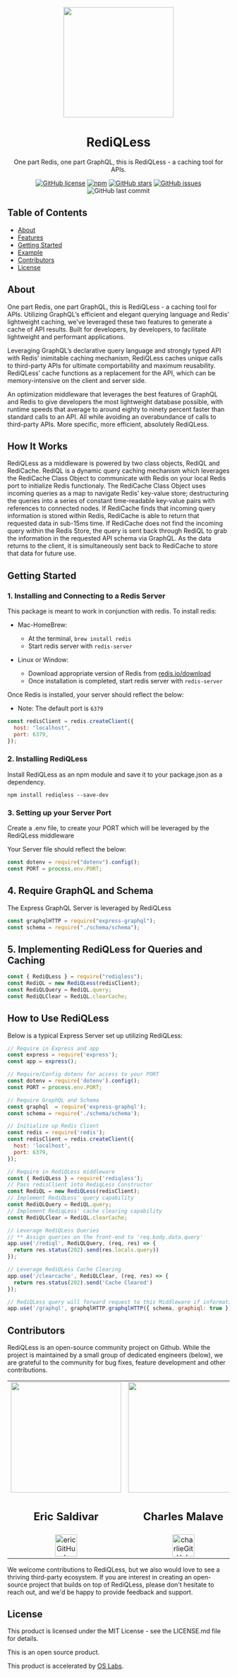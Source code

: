 <p align="center">
<img src="https://rediqless.s3.us-east-2.amazonaws.com/REDIQLESS-LOGO-CLEAN+(2).png" width="250" />
</p>
<h1 align ="center">RediQLess</h1>
<p align="center">One part Redis, one part GraphQL, this is RediQLess - a caching tool for APIs.</p>
<p align="center">
<a target="_blank" href="https://github.com/oslabs-beta/rediQLess//blob/main/LICENSE"><img alt="GitHub license" src="https://img.shields.io/github/license/oslabs-beta/rediQLess"></a> 
<a href="https://www.npmjs.com/package/rediqless"><img alt="npm" src="https://img.shields.io/npm/v/rediqless"></a>
<a href="https://github.com/oslabs-beta/rediQLess/stargazers"><img alt="GitHub stars" src="https://img.shields.io/github/stars/oslabs-beta/rediQLess"></a>
<a href="https://github.com/oslabs-beta/rediQLess/issues"><img alt="GitHub issues" src="https://img.shields.io/github/issues/oslabs-beta/rediQLess"></a>
<img alt="GitHub last commit" src="https://img.shields.io/github/last-commit/oslabs-beta/rediQLess">

</p>
<h2>Table of Contents</h2>

- [About](https://github.com/oslabs-beta/rediQLess/#About)
- [Features](https://github.com/oslabs-beta/rediQLess/#Features)
- [Getting Started](https://github.com/oslabs-beta/rediQLess/#Getting-Started])
- [Example](https://github.com/oslabs-beta/rediQLess/#Example)
- [Contributors](https://github.com/oslabs-beta/rediQLess/#Contributors)
- [License](https://github.com/oslabs-beta/rediQLess/#License)

<h2 href="#About">About</h2>

One part Redis, one part GraphQL, this is RediQLess - a caching tool for APIs. Utilizing GraphQL’s efficient and elegant querying language and Redis’ lightweight caching, we've leveraged these two features to generate a cache of API results. Built for developers, by developers, to facilitate lightweight and performant applications.

Leveraging GraphQL’s declarative query language and strongly typed API with Redis’ inimitable caching mechanism, RediQLess caches unique calls to third-party APIs for ultimate comportability and maximum reusability. RediQLess’ cache functions as a replacement for the API, which can be memory-intensive on the client and server side.

An optimization middleware that leverages the best features of GraphQL and Redis to give developers the most lightweight database possible, with runtime speeds that average to around eighty to ninety percent faster than standard calls to an API. All while avoiding an overabundance of calls to third-party APIs. More specific, more efficient, absolutely RediQLess.

## How It Works

RediQLess as a middleware is powered by two class objects, RediQL and RediCache. RediQL is a dynamic query caching mechanism which leverages the RediCache Class Object to communicate with Redis on your local Redis port to initialize Redis functionaly. The RediCache Class Object uses incoming queries as a map to navigate Redis' key-value store; destructuring the queries into a series of constant time-readable key-value pairs with references to connected nodes. If RediCache finds that incoming query information is stored within Redis, RediCache is able to return that requested data in sub-15ms time. If RediCache does not find the incoming query within the Redis Store, the query is sent back through RediQL to grab the information in the requested API schema via GraphQL. As the data returns to the client, it is simultaneously sent back to RediCache to store that data for future use.

## Getting Started

### 1. Installing and Connecting to a Redis Server

This package is meant to work in conjunction with redis. To install redis:

- Mac-HomeBrew:

  - At the terminal, `brew install redis`
  - Start redis server with `redis-server`

- Linux or Window:
  - Download appropriate version of Redis from [redis.io/download](redis.io/download)
  - Once installation is completed, start redis server with `redis-server`

Once Redis is installed, your server should reflect the below:

- Note: The default port is `6379`

```javascript
const redisClient = redis.createClient({
  host: "localhost",
  port: 6379,
});
```

### 2. Installing RediQLess

Install RediQLess as an npm module and save it to your package.json as a dependency.

`npm install rediqless --save-dev`

### 3. Setting up your Server Port

Create a .env file, to create your PORT which will be leveraged by the RediQLess middleware

Your Server file should reflect the below:

```javascript
const dotenv = require("dotenv").config();
const PORT = process.env.PORT;
```

## 4. Require GraphQL and Schema

The Express GraphQL Server is leveraged by RediQLess

```javascript
const graphqlHTTP = require("express-graphql");
const schema = require("./schema/schema");
```

## 5. Implementing RediQLess for Queries and Caching

```javascript
const { RediQLess } = require("rediqless");
const RediQL = new RediQLess(redisClient);
const RediQLQuery = RediQL.query;
const RediQLClear = RediQL.clearCache;
```

## How to Use RediQLess

Below is a typical Express Server set up utilizing RediQLess:

```javascript
// Require in Express and app
const express = require('express');
const app = express();

// Require/Config dotenv for access to your PORT
const dotenv = require('dotenv').config();
const PORT = process.env.PORT;

// Require GraphQL and Schema
const graphql  = require('express-graphql');
const schema = require('./schema/schema');

// Initialize up Redis Client
const redis = require('redis');
const redisClient = redis.createClient({
  host: 'localhost',
  port: 6379,
});

// Require in RediQLess middleware
const { RediQLess } = require('rediqless');
// Pass redisClient into RediqLess Constructor
const RediQL = new RediQLess(redisClient);
// Implement RediQLess' query capability
const RediQLQuery = RediQL.query;
// Implement RediqLess' cache clearing capability
const RediQLClear = RediQL.clearCache;

// Leverage RediQLess Queries
// ** Assign queries on the front-end to 'req.body.data.query'
app.use('/rediql', RediQLQuery, (req, res) => {
  return res.status(202).send(res.locals.query))
});

// Leverage RediQLess Cache Clearing
app.use('/clearcache', RediQLClear, (req, res) => {
  return res.status(202).send('Cache Cleared')
});

// RediQLess query will forward request to this Middleware if information is not yet cached
app.use('/graphql', graphqlHTTP.graphqlHTTP({ schema, graphiql: true }));
```

<h2 href="#Contributors">Contributors</h2>

RediQLess is an open-source community project on Github. While the project is maintained by a small group of dedicated engineers (below), we are grateful to the community for bug fixes, feature development and other contributions.

<table align="center">
  <tr>
    <td valign="top"> <img src="https://rediqless.s3.us-east-2.amazonaws.com/profile.jpg" width="250"/></td>
    <td valign="top"> <img src="https://rediqless.s3.us-east-2.amazonaws.com/1629337049016.jpeg" width="250"/></td>
    <td valign="top"> <img src="https://rediqless.s3.us-east-2.amazonaws.com/Screen+Shot+2021-10-21+at+10.30.15+PM.png" width="250"/></td>
    <td valign="top"> <img src="https://media-exp1.licdn.com/dms/image/C4D03AQEOE2BopNqOmg/profile-displayphoto-shrink_800_800/0/1529432272197?e=1635379200&v=beta&t=CcNs7vSOXoStA_orsa2VazEHGbAwNPJMWmvxvYmQkok" width="250"/></td>
  </tr>
  <tr>
      <td valign="top"><h2 align="center">Eric Saldivar</h2></td>
      <td valign="top"><h2 align="center">Charles Malave</h2></td>
      <td valign="top"><h2 align="center">Travis Woolston</h2></td>
      <td valign="top"><h2 align="center">Ian Judd</h2></td>
  </tr>
   <tr>
      <td align="center"><a href="https://github.com/esaldivar" target="_blank" align="center"> <img src="https://rediqless.s3.us-east-2.amazonaws.com/ghicon.png" alt="ericGitHub" width="50" height="50"/></a></td>
      <td align="center"><a href="https://github.com/cmalave13" target="_blank" align="center"> <img src="https://rediqless.s3.us-east-2.amazonaws.com/ghicon.png" alt="charlieGitHub" width="50" height="50"/></a></td>
      <td align="center"><a href="https://github.com/TravisWoolston" target="_blank" align="center"> <img src="https://rediqless.s3.us-east-2.amazonaws.com/ghicon.png" alt="travisGitHub" width="50" height="50"/></a></td>
      <td align="center"><a href="https://github.com/ikjudd" target="_blank" align="center"> <img src="https://rediqless.s3.us-east-2.amazonaws.com/ghicon.png" alt="IanGitHub" width="50" height="50"/></a></td>
  </tr>
</table>

We welcome contributions to RediQLess, but we also would love to see a thriving third-party ecosystem. If you are interest in creating an open-source project that builds on top of RediQLess, please don't hesitate to reach out, and we'd be happy to provide feedback and support.

<h2 href="#License">License</h2>

This product is licensed under the MIT License - see the LICENSE.md file for details.

This is an open source product.

This product is accelerated by [OS Labs](https://opensourcelabs.io/).

